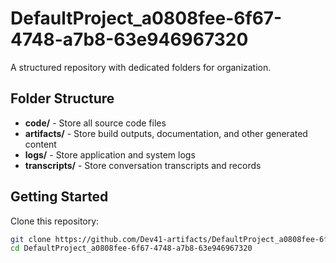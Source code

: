 # DefaultProject_a0808fee-6f67-4748-a7b8-63e946967320
A structured repository with dedicated folders for organization.

## Folder Structure

- **code/** - Store all source code files
- **artifacts/** - Store build outputs, documentation, and other generated content
- **logs/** - Store application and system logs
- **transcripts/** - Store conversation transcripts and records

## Getting Started

Clone this repository:
```bash
git clone https://github.com/Dev41-artifacts/DefaultProject_a0808fee-6f67-4748-a7b8-63e946967320
cd DefaultProject_a0808fee-6f67-4748-a7b8-63e946967320
```
